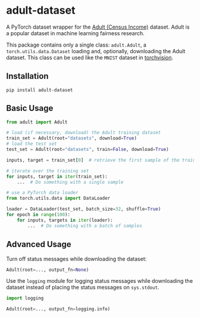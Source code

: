 # adult-dataset
A PyTorch dataset wrapper for the 
[Adult (Census Income)](https://archive.ics.uci.edu/dataset/2/adult) dataset.
Adult is a popular dataset in machine learning fairness research. 

This package contains only a single class: `adult.Adult`, 
a `torch.utils.data.Dataset` loading and, optionally, downloading the
Adult dataset.
This class can be used like the `MNIST` dataset in
[torchvision](https://pytorch.org/vision/stable/generated/torchvision.datasets.MNIST.html?highlight=mnist#torchvision.datasets.MNIST).

## Installation
```shell
pip install adult-dataset
```

## Basic Usage
```python
from adult import Adult

# load (if necessary, download) the Adult training dataset
train_set = Adult(root="datasets", download=True)
# load the test set
test_set = Adult(root="datasets", train=False, download=True)

inputs, target = train_set[0]  # retrieve the first sample of the training set

# iterate over the training set
for inputs, target in iter(train_set):
    ...  # Do something with a single sample

# use a PyTorch data loader
from torch.utils.data import DataLoader

loader = DataLoader(test_set, batch_size=32, shuffle=True)
for epoch in range(100):
    for inputs, targets in iter(loader):
        ...  # Do something with a batch of samples
```

## Advanced Usage

Turn off status messages while downloading the dataset:
```python
Adult(root=..., output_fn=None)
```

Use the `logging` module for logging status messages while downloading the
dataset instead of placing the status messages on `sys.stdout`.
```python
import logging

Adult(root=..., output_fn=logging.info)
```

